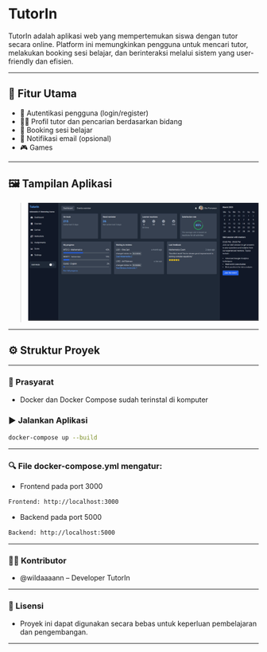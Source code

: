# TutorIn

TutorIn adalah aplikasi web yang mempertemukan siswa dengan tutor secara online. Platform ini memungkinkan pengguna untuk mencari tutor, melakukan booking sesi belajar, dan berinteraksi melalui sistem yang user-friendly dan efisien.

---

## 🚀 Fitur Utama

- 🔐 Autentikasi pengguna (login/register)
- 🧑‍🏫 Profil tutor dan pencarian berdasarkan bidang
- 📅 Booking sesi belajar
- 💬 Notifikasi email (opsional)
- 🎮 Games

---

## 🖼️ Tampilan Aplikasi

> ![TutorIn Screenshot](./Dashboard.png)

---

## ⚙️ Struktur Proyek

---

### 🔧 Prasyarat

- Docker dan Docker Compose sudah terinstal di komputer

### ▶️ Jalankan Aplikasi

```bash
docker-compose up --build
```

---

### 🔍 File docker-compose.yml mengatur:
- Frontend pada port 3000
```bash
Frontend: http://localhost:3000
```
- Backend pada port 5000
```bash
Backend: http://localhost:5000
```

---

### 👨‍💻 Kontributor
- @wildaaaann – Developer TutorIn

---

### 📜 Lisensi
- Proyek ini dapat digunakan secara bebas untuk keperluan pembelajaran dan pengembangan.

---


